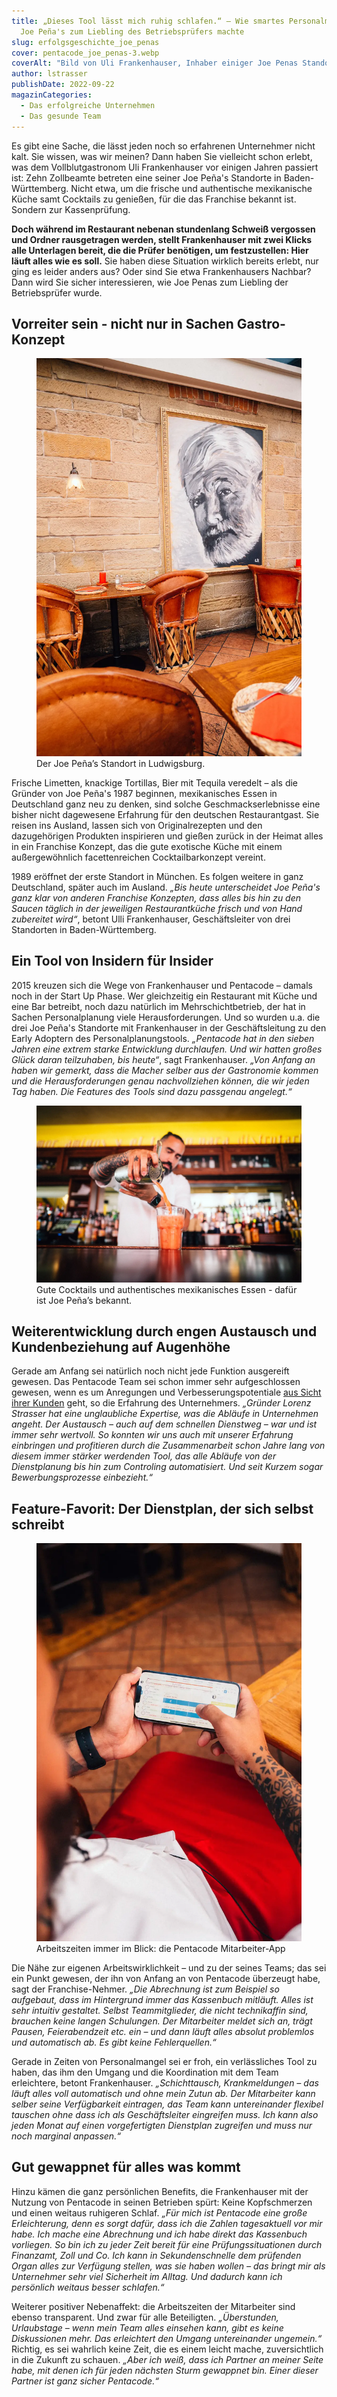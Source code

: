 ```yaml
---
title: „Dieses Tool lässt mich ruhig schlafen.“ – Wie smartes Personalmanagement
  Joe Peña's zum Liebling des Betriebsprüfers machte
slug: erfolgsgeschichte_joe_penas
cover: pentacode_joe_penas-3.webp
coverAlt: "Bild von Uli Frankenhauser, Inhaber einiger Joe Penas Standorte"
author: lstrasser
publishDate: 2022-09-22
magazinCategories:
  - Das erfolgreiche Unternehmen
  - Das gesunde Team
---
```


Es gibt eine Sache, die lässt jeden noch so erfahrenen Unternehmer nicht kalt.
Sie wissen, was wir meinen? Dann haben Sie vielleicht schon erlebt, was dem
Vollblutgastronom Uli Frankenhauser vor einigen Jahren passiert ist: Zehn
Zollbeamte betreten eine seiner Joe Peña's Standorte in Baden-Württemberg. Nicht
etwa, um die frische und authentische mexikanische Küche samt Cocktails zu
genießen, für die das Franchise bekannt ist. Sondern zur Kassenprüfung.

**Doch während im Restaurant nebenan stundenlang Schweiß vergossen und Ordner
rausgetragen werden, stellt Frankenhauser mit zwei Klicks alle Unterlagen
bereit, die die Prüfer benötigen, um festzustellen: Hier läuft alles wie es
soll.** Sie haben diese Situation wirklich bereits erlebt, nur ging es leider
anders aus? Oder sind Sie etwa Frankenhausers Nachbar? Dann wird Sie sicher
interessieren, wie Joe Penas zum Liebling der Betriebsprüfer wurde.

## Vorreiter sein - nicht nur in Sachen Gastro-Konzept

<figure class="float right width-40pc">
  <img src="pentacode_joe_penas-20.webp" alt="Blick auf Gastronomie Interieur, Stühle und Tische. An der Wand: ein Bild von Hemingway.">
  <figcaption>Der Joe Peña’s Standort in Ludwigsburg.</figcaption>
</figure>

Frische Limetten, knackige Tortillas, Bier mit Tequila veredelt – als die
Gründer von Joe Peña's 1987 beginnen, mexikanisches Essen in Deutschland ganz
neu zu denken, sind solche Geschmackserlebnisse eine bisher nicht dagewesene
Erfahrung für den deutschen Restaurantgast. Sie reisen ins Ausland, lassen sich
von Originalrezepten und den dazugehörigen Produkten inspirieren und gießen
zurück in der Heimat alles in ein Franchise Konzept, das die gute exotische
Küche mit einem außergewöhnlich facettenreichen Cocktailbarkonzept vereint.

1989 eröffnet der erste Standort in München. Es folgen weitere in ganz
Deutschland, später auch im Ausland. <cite>„Bis heute unterscheidet Joe Peña's ganz
klar von anderen Franchise Konzepten, dass alles bis hin zu den Saucen täglich
in der jeweiligen Restaurantküche frisch und von Hand zubereitet wird“</cite>, betont
Ulli Frankenhauser, Geschäftsleiter von drei Standorten in Baden-Württemberg.

## Ein Tool von Insidern für Insider

2015 kreuzen sich die Wege von Frankenhauser und Pentacode – damals noch in der
Start Up Phase. Wer gleichzeitig ein Restaurant mit Küche und eine Bar betreibt,
noch dazu natürlich im Mehrschichtbetrieb, der hat in Sachen Personalplanung
viele Herausforderungen. Und so wurden u.a. die drei Joe Peña's Standorte mit
Frankenhauser in der Geschäftsleitung zu den Early Adoptern des
Personalplanungstools. <cite>„Pentacode hat in den sieben Jahren eine extrem starke
Entwicklung durchlaufen. Und wir hatten großes Glück daran teilzuhaben, bis
heute“</cite>, sagt Frankenhauser. <cite>„Von Anfang an haben wir gemerkt, dass die Macher
selber aus der Gastronomie kommen und die Herausforderungen genau nachvollziehen
können, die wir jeden Tag haben. Die Features des Tools sind dazu passgenau
angelegt.“</cite>

<figure class="">
  <img src="pentacode_joe_penas-25.webp" alt="Barmann schüttet orangefarbenen Drink aus einem Shaker ins Cocktailglas">
  <figcaption>Gute Cocktails und authentisches mexikanisches Essen - dafür ist Joe Peña’s bekannt.</figcaption>
</figure>

## Weiterentwicklung durch engen Austausch und Kundenbeziehung auf Augenhöhe

Gerade am Anfang sei natürlich noch nicht jede Funktion ausgereift gewesen. Das
Pentacode Team sei schon immer sehr aufgeschlossen gewesen, wenn es um
Anregungen und Verbesserungspotentiale [aus Sicht ihrer
Kunden](../interview_chefentwickler/) geht, so die Erfahrung des Unternehmers.
<cite>„Gründer Lorenz Strasser hat eine unglaubliche Expertise, was die Abläufe in
Unternehmen angeht. Der Austausch – auch auf dem schnellen Dienstweg – war und
ist immer sehr wertvoll. So konnten wir uns auch mit unserer Erfahrung
einbringen und profitieren durch die Zusammenarbeit schon Jahre lang von diesem
immer stärker werdenden Tool, das alle Abläufe von der Dienstplanung bis hin zum
Controling automatisiert. Und seit Kurzem sogar Bewerbungsprozesse einbezieht.“</cite>

## Feature-Favorit: Der Dienstplan, der sich selbst schreibt

<figure class="float left width-30pc">
  <img src="pentacode_joe_penas-30.webp" alt="Schulterblick, Mann hält Handy quer und schaut in Pentacode App">
  <figcaption>Arbeitszeiten immer im Blick: die Pentacode Mitarbeiter-App</figcaption>
</figure>

Die Nähe zur eigenen Arbeitswirklichkeit – und zu der seines Teams; das sei ein
Punkt gewesen, der ihn von Anfang an von Pentacode überzeugt habe, sagt der
Franchise-Nehmer. <cite>„Die Abrechnung ist zum Beispiel so aufgebaut, dass im
Hintergrund immer das Kassenbuch mitläuft. Alles ist sehr intuitiv gestaltet.
Selbst Teammitglieder, die nicht technikaffin sind, brauchen keine langen
Schulungen. Der Mitarbeiter meldet sich an, trägt Pausen, Feierabendzeit etc.
ein – und dann läuft alles absolut problemlos und automatisch ab. Es gibt keine
Fehlerquellen.“</cite>

Gerade in Zeiten von Personalmangel sei er froh,
ein verlässliches Tool zu haben, das ihm den Umgang und die Koordination mit dem
Team erleichtere, betont Frankenhauser. <cite>„Schichttausch, Krankmeldungen – das
läuft alles voll automatisch und ohne mein Zutun ab. Der Mitarbeiter kann selber
seine Verfügbarkeit eintragen, das Team kann untereinander flexibel tauschen
ohne dass ich als Geschäftsleiter eingreifen muss. Ich kann also jeden Monat auf
einen vorgefertigten Dienstplan zugreifen und muss nur noch marginal anpassen.“</cite>

## Gut gewappnet für alles was kommt

Hinzu kämen die ganz persönlichen Benefits, die Frankenhauser mit der Nutzung
von Pentacode in seinen Betrieben spürt: Keine Kopfschmerzen und einen weitaus
ruhigeren Schlaf. <cite>„Für mich ist Pentacode eine große Erleichterung, denn es
sorgt dafür, dass ich die Zahlen tagesaktuell vor mir habe. Ich mache eine
Abrechnung und ich habe direkt das Kassenbuch vorliegen. So bin ich zu jeder
Zeit bereit für eine Prüfungssituationen durch Finanzamt, Zoll und Co. Ich kann
in Sekundenschnelle dem prüfenden Organ alles zur Verfügung stellen, was sie
haben wollen – das bringt mir als Unternehmer sehr viel Sicherheit im Alltag.
Und dadurch kann ich persönlich weitaus besser schlafen.“</cite>

Weiterer positiver Nebenaffekt: die Arbeitszeiten der Mitarbeiter sind ebenso
transparent. Und zwar für alle Beteiligten. <cite>„Überstunden, Urlaubstage – wenn
mein Team alles einsehen kann, gibt es keine Diskussionen mehr. Das erleichtert
den Umgang untereinander ungemein.“</cite> Richtig, es sei wahrlich keine Zeit, die es
einem leicht mache, zuversichtlich in die Zukunft zu schauen. <cite>„Aber ich weiß,
dass ich Partner an meiner Seite habe, mit denen ich für jeden nächsten Sturm
gewappnet bin. Einer dieser Partner ist ganz sicher Pentacode.“</cite>
